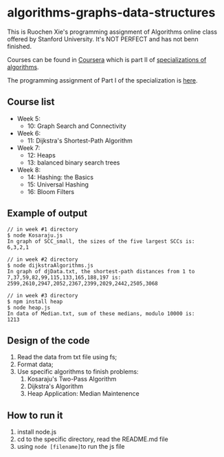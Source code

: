 # algorithms-graphs-data-structures

This is Ruochen Xie's programming assignment of Algorithms online class offered by Stanford University. It's NOT PERFECT and has not benn finished.

Courses can be found in [Coursera](https://www.coursera.org/learn/algorithms-graphs-data-structures) which is part II of [specializations of algorithms](https://www.coursera.org/specializations/algorithms).

The programming assignment of Part I of the specialization is [here](https://github.com/RuoChen95/algorithms-divide-conquer).

## Course list

- Week 5:
  - 10: Graph Search and Connectivity
- Week 6:
  - 11: Dijkstra's Shortest-Path Algorithm
- Week 7:
  - 12: Heaps
  - 13: balanced binary search trees
- Week 8:
  - 14: Hashing: the Basics
  - 15: Universal Hashing
  - 16: Bloom Filters
  
## Example of output
```
// in week #1 directory
$ node Kosaraju.js
In graph of SCC_small, the sizes of the five largest SCCs is:
6,3,2,1

// in week #2 directory
$ node dijkstraAlgorithms.js
In graph of djData.txt, the shortest-path distances from 1 to 7,37,59,82,99,115,133,165,188,197 is: 
2599,2610,2947,2052,2367,2399,2029,2442,2505,3068

// in week #3 directory
$ npm install heap
$ node heap.js
In data of Median.txt, sum of these medians, modulo 10000 is: 
1213
```

## Design of the code
1. Read the data from txt file using fs;
2. Format data;
3. Use specific algorithms to finish problems:
    1. Kosaraju's Two-Pass Algorithm
    2. Dijkstra's Algorithm
    3. Heap Application: Median Maintenence

## How to run it
1. install node.js
2. cd to the specific directory, read the README.md file
3. using `node [filename]`to run the js file

